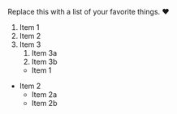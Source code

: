 Replace this with a list of your favorite things.
 :heart:
 1. Item 1
2. Item 2
3. Item 3
   1. Item 3a
   2. Item 3b
   * Item 1
* Item 2
  * Item 2a
  * Item 2b
